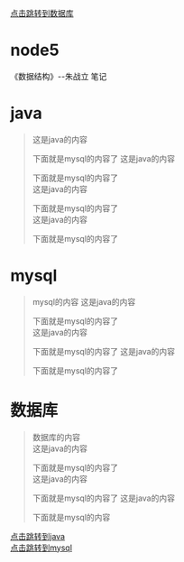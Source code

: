 [点击跳转到数据库](#数据库)  
# node5
《数据结构》--朱战立 笔记
# java  
> 这是java的内容  
>
>下面就是mysql的内容了 
> 这是java的内容  
>
>下面就是mysql的内容了   
> 这是java的内容  
>
>下面就是mysql的内容了  
> 这是java的内容  
>
>下面就是mysql的内容了 

# mysql
>mysql的内容
> 这是java的内容  
>
>下面就是mysql的内容了   
> 这是java的内容  
>
>下面就是mysql的内容了 
> 这是java的内容  
>
>下面就是mysql的内容了 
# 数据库
>数据库的内容  
> 这是java的内容  
>
>下面就是mysql的内容了   
> 这是java的内容  
>
>下面就是mysql的内容了 
> 这是java的内容  
>
>下面就是mysql的内容  


[点击跳转到java](#java)  
[点击跳转到mysql](#mysql)  


